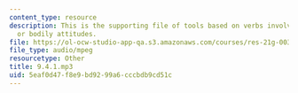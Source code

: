 ```yaml
---
content_type: resource
description: This is the supporting file of tools based on verbs involving configurations
  or bodily attitudes.
file: https://ol-ocw-studio-app-qa.s3.amazonaws.com/courses/res-21g-003-learning-chinese-a-foundation-course-in-mandarin-spring-2011/5eaf0d47f8e9bd9299a6cccbdb9cd51c_9.4.1.mp3
file_type: audio/mpeg
resourcetype: Other
title: 9.4.1.mp3
uid: 5eaf0d47-f8e9-bd92-99a6-cccbdb9cd51c
---
```

